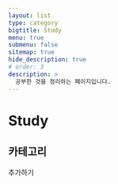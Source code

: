 ```yaml
---
layout: list
type: category
bigtitle: Study
menu: true
submenu: false
sitemap: true
hide_description: true
# order: 3
description: >
  공부한 것을 정리하는 페이지입니다.
---
```


# Study

## 카테고리

<!-- - [CS]{:.heading.flip-title} --- cs -->

<!-- [CS]: /cs/ -->

추가하기
